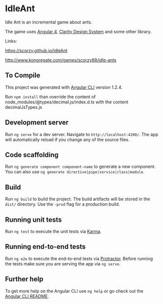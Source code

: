 # IdleAnt
Idle Ant is an incremental game about ants.

The game uses [Angular 4](https://angular.io/), [Clarity Design System](https://vmware.github.io/clarity/) and some other library.

Links:

https://scorzy.github.io/IdleAnt

http://www.kongregate.com/games/scorzy88/idle-ants


## To Compile
This project was generated with [Angular CLI](https://github.com/angular/angular-cli) version 1.2.4.

Run `npm install` than override the content of node_modules/@types/decimal.js/index.d.ts with the content decimalJsTypes.js

## Development server

Run `ng serve` for a dev server. Navigate to `http://localhost:4200/`. The app will automatically reload if you change any of the source files.

## Code scaffolding

Run `ng generate component component-name` to generate a new component. You can also use `ng generate directive|pipe|service|class|module`.

## Build

Run `ng build` to build the project. The build artifacts will be stored in the `dist/` directory. Use the `-prod` flag for a production build.

## Running unit tests

Run `ng test` to execute the unit tests via [Karma](https://karma-runner.github.io).

## Running end-to-end tests

Run `ng e2e` to execute the end-to-end tests via [Protractor](http://www.protractortest.org/).
Before running the tests make sure you are serving the app via `ng serve`.

## Further help

To get more help on the Angular CLI use `ng help` or go check out the [Angular CLI README](https://github.com/angular/angular-cli/blob/master/README.md).
